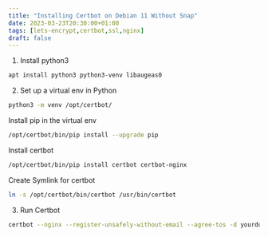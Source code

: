 ```yaml
---
title: "Installing Certbot on Debian 11 Without Snap"
date: 2023-03-23T20:30:00+01:00
tags: [lets-encrypt,certbot,ssl,nginx]
draft: false
---
```


1. Install python3
```bash
apt install python3 python3-venv libaugeas0
```
2. Set up a virtual env in Python
```bash
python3 -m venv /opt/certbot/
```
Install pip in the virtual env
```bash
/opt/certbot/bin/pip install --upgrade pip
```
Install certbot
```bash
/opt/certbot/bin/pip install certbot certbot-nginx
```
Create Symlink for certbot
```bash
ln -s /opt/certbot/bin/certbot /usr/bin/certbot
```

3. Run Certbot
```bash
certbot --nginx --register-unsafely-without-email --agree-tos -d yourdomain.com
```
